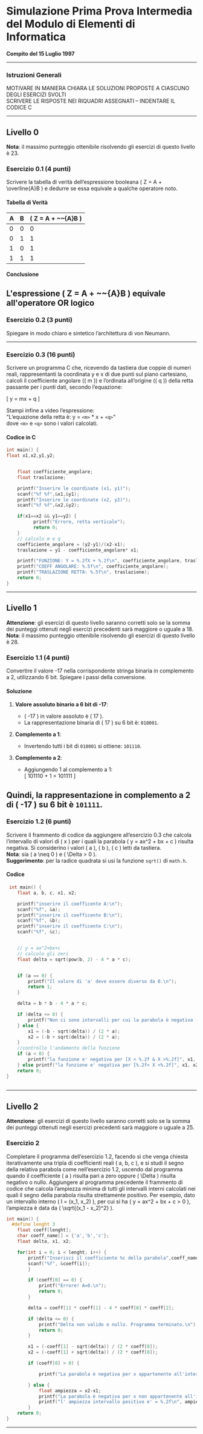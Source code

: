 # Simulazione Prima Prova Intermedia del Modulo di Elementi di Informatica

**Compito del 15 Luglio 1997**

---

### Istruzioni Generali
MOTIVARE IN MANIERA CHIARA LE SOLUZIONI PROPOSTE A CIASCUNO DEGLI ESERCIZI SVOLTI  
SCRIVERE LE RISPOSTE NEI RIQUADRI ASSEGNATI – INDENTARE IL CODICE C

---

## Livello 0
**Nota**: il massimo punteggio ottenibile risolvendo gli esercizi di questo livello è 23.

### Esercizio 0.1 (4 punti)
Scrivere la tabella di verità dell’espressione booleana \( Z = A + \overline{A}B \) e dedurre se essa equivale a qualche operatore noto.

#### Tabella di Verità

| A | B | \( Z = A + ~~{A}B \) |
|---|---|----------------------------|
| 0 | 0 | 0                          |
| 0 | 1 | 1                          |
| 1 | 0 | 1                          |
| 1 | 1 | 1                          |

#### Conclusione
L'espressione \( Z = A + ~~{A}B \) equivale all'operatore OR logico
---

### Esercizio 0.2 (3 punti)
Spiegare in modo chiaro e sintetico l’architettura di von Neumann.

---

### Esercizio 0.3 (16 punti)
Scrivere un programma C che, ricevendo da tastiera due coppie di numeri reali, rappresentanti la coordinata y e x di due punti sul piano cartesiano, calcoli il coefficiente angolare (\( m \)) e l’ordinata all’origine (\( q \)) della retta passante per i punti dati, secondo l’equazione:

\[
y = mx + q
\]

Stampi infine a video l’espressione:  
"L’equazione della retta è: y = `<m>` * x + `<q>`"  
dove `<m>` e `<q>` sono i valori calcolati.

#### Codice in C

```c
int main() {
float x1,x2,y1,y2;


    float coefficiente_angolare;
    float traslazione;

  	printf("Inserire le coordinate (x1, y1)");
    scanf("%f %f",&x1,&y1);
    printf("Inserire le coordinate (x2, y2)");
    scanf("%f %f",&x2,&y2);

	if(x1==x2 && y1==y2) {
          printf("Errore, retta verticale");
          return 0;
	}
    // calcolo m e q
    coefficiente_angolare = (y2-y1)/(x2-x1);
    traslazione = y1 - coefficiente_angolare* x1;

    printf("FUNZIONE: Y = %.2fX + %.2f\n", coefficiente_angolare, traslazione);
    printf("COEFF ANGOLARE: %.5f\n", coefficiente_angolare);
    printf("TRASLAZIONE RETTA: %.5f\n", traslazione);
    return 0;
}

```

---

## Livello 1
**Attenzione**: gli esercizi di questo livello saranno corretti solo se la somma dei punteggi ottenuti negli esercizi precedenti sarà maggiore o uguale a 18.  
**Nota**: il massimo punteggio ottenibile risolvendo gli esercizi di questo livello è 28.

### Esercizio 1.1 (4 punti)
Convertire il valore -17 nella corrispondente stringa binaria in complemento a 2, utilizzando 6 bit. Spiegare i passi della conversione.

#### Soluzione

1. **Valore assoluto binario a 6 bit di -17**:  
   - \( -17 \) in valore assoluto è \( 17 \).  
   - La rappresentazione binaria di \( 17 \) su 6 bit è: `010001`.

2. **Complemento a 1**:  
   - Invertendo tutti i bit di `010001` si ottiene: `101110`.

3. **Complemento a 2**:  
   - Aggiungendo 1 al complemento a 1:  
     \[
     101110 + 1 = 101111
     \]

Quindi, la rappresentazione in complemento a 2 di \( -17 \) su 6 bit è `101111`.
---

### Esercizio 1.2 (6 punti)
Scrivere il frammento di codice da aggiungere all’esercizio 0.3 che calcola l’intervallo di valori di \( x \) per i quali la parabola \( y = ax^2 + bx + c \) risulta negativa. Si considerino i valori \( a \), \( b \), \( c \) letti da tastiera.  
**Nota**: sia \( a \neq 0 \) e \( \Delta > 0 \).  
**Suggerimento**: per la radice quadrata si usi la funzione `sqrt()` di `math.h`.

#### Codice

```c
 int main() {
    float a, b, c, x1, x2;

    printf("inserire il coefficente A:\n");
    scanf("%f", &a);
    printf("inserire il coefficente B:\n");
    scanf("%f", &b);
    printf("inserire il coefficente C:\n");
    scanf("%f", &c);


    // y = ax^2+bx+c
    // calcolo gli zeri
    float delta = sqrt(pow(b, 2) - 4 * a * c);


    if (a == 0) {
        printf("Il valore di 'a' deve essere diverso da 0.\n");
        return 1;
    }

    delta = b * b - 4 * a * c;

    if (delta <= 0) {
        printf("Non ci sono intervalli per cui la parabola è negativa (Delta <= 0).\n");
    } else {
        x1 = (-b - sqrt(delta)) / (2 * a);
        x2 = (-b + sqrt(delta)) / (2 * a);
	}
    //controllo l'andamento della funzione
    if (a < 0) {
        printf("la funzione e' negativa per [X < %.2f & X >%.2f]", x1, x2);
    } else printf("la funzione e' negativa per [%.2f< X <%.2f]", x1, x2);
    return 0;
}
    
```
---

## Livello 2
**Attenzione**: gli esercizi di questo livello saranno corretti solo se la somma dei punteggi ottenuti negli esercizi precedenti sarà maggiore o uguale a 25.

### Esercizio 2
Completare il programma dell’esercizio 1.2, facendo sì che venga chiesta iterativamente una tripla di coefficienti reali \( a, b, c \), e si studi il segno della relativa parabola come nell’esercizio 1.2, uscendo dal programma quando il coefficiente \( a \) risulta pari a zero oppure \( \Delta \) risulta negativo o nullo.
Aggiungere al programma precedente il frammento di codice che calcola l’ampiezza minima di tutti gli intervalli interni calcolati nei quali il segno della parabola risulta strettamente positivo. Per esempio, dato un intervallo interno \( I = (x_1, x_2) \), per cui si ha \( y = ax^2 + bx + c > 0 \), l’ampiezza è data da \( \sqrt{(x_1 - x_2)^2} \).

```c
int main() {
  #define lenght 3
	float coeff[lenght];
    char coeff_name[] = {'a','b','c'};
    float delta, x1, x2;

    for(int i = 0; i < lenght; i++) {
        printf("Inserisci il coefficiente %c della parabola",coeff_name[i]);
        scanf("%f", &coeff[i]);
		}

        if (coeff[0] == 0) {
            printf("Errore! A=0.\n");
            return 0;
        }

        delta = coeff[1] * coeff[1] - 4 * coeff[0] * coeff[2];

        if (delta <= 0) {
            printf("Delta non valido o nullo. Programma terminato.\n");
            return 0;
        }

        x1 = (-coeff[1] - sqrt(delta)) / (2 * coeff[0]);
        x2 = (-coeff[1] + sqrt(delta)) / (2 * coeff[0]);

        if (coeff[0] > 0) {

            printf("La parabola è negativa per x appartenente all'intervallo: (%.2f, %.2f)\n", x1, x2);

        } else {
          	float ampiezza = x2-x1;
            printf("La parabola è negativa per x non appartenente all'intervallo: (%.2f, %.2f)\n", x1, x2);
            printf("l' ampiezza intervallo positivo e' = %.2f\n", ampiezza);
        }
    return 0;
}

```
---
